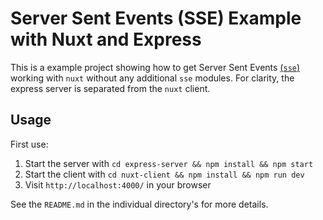 # Server Sent Events (SSE) Example with Nuxt and Express

This is a example project showing how to get Server Sent Events [(`sse`)](https://developer.mozilla.org/en-US/docs/Web/API/Server-sent_events) working with `nuxt` without any additional `sse` modules. For clarity, the express server is separated from the `nuxt` client.


## Usage

First use:

1. Start the server with `cd express-server && npm install && npm start`
2. Start the client with `cd nuxt-client && npm install && npm run dev`
3. Visit `http://localhost:4000/` in your browser

See the `README.md` in the individual directory's for more details.
